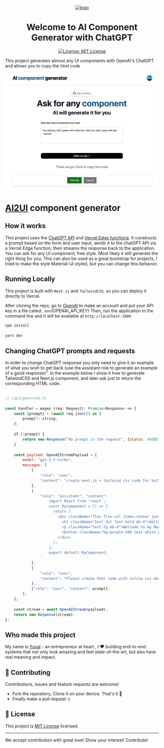 <p align="center">
  <a href="https://ai2ui.co">
    <img style="max-width: 400px;"  alt="logo" src="https://ai2ui.co/ai-component-generator-logo.png">
  </a>

</p>
<h1 align="center">Welcome to AI Component Generator with ChatGPT</h1>
<p align="center">
  <a href="https://opensource.org/licenses/MIT" target="_blank">
    <img alt="License: MIT License" src="https://img.shields.io/badge/License-MIT License-yellow.svg" />
  </a>
</p>


This project generates almost any UI components with OpenAI's ChatGPT and allows you to copy the html code

[![Twitter Bio Generator](./public/screenshot.png)](https://ai2ui.co)

# [AI2UI](https://ai2ui.co/) component generator

## How it works

This project uses the [ChatGPT API](https://openai.com/api/) and [Vercel Edge functions](https://vercel.com/features/edge-functions). 
It constructs a prompt based on the form and user input, sends it to the chatGPT API via a Vercel Edge function, then streams the response back to the application.
You can ask for any UI component, free style. Most likely it will generate the right thing for you.
This can also be used as a great bootstrap for projects, I tried to make the style Material-UI styled, but you can change this behavior.

## Running Locally
This project is built with `Next.js` and `TailwindCSS`, so you can deploy it directly to Vercel.

After cloning the repo, go to [OpenAI](https://beta.openai.com/account/api-keys) to make an account and put your API key in a file called `.env`(OPENAI_API_KEY)
Then, run the application in the command line and it will be available at `http://localhost:3000`.

```bash
npm install

yarn dev
```

## Changing ChatGPT prompts and requests
In order to change ChatGPT response you only need to give it an example of what you wish to get back (use the assistant role to generate an example of a good response)".
In the example below I show it how to generate TailwindCSS and Next.js component, and later ask just to return the corresponding HTML code.

```javascript

// /api/generate.ts

const handler = async (req: Request): Promise<Response> => {
    const {prompt} = (await req.json()) as {
        prompt?: string;
    };

    if (!prompt) {
        return new Response("No prompt in the request", {status: 400});
    }

    const payload: OpenAIStreamPayload = {
        model: "gpt-3.5-turbo",
        messages: [
            {
                "role": "user",
                "content": "create next.js + tailwind css code for button 200 x 100, light purple background, generate text on it. Please create a complete next.js component"
            },
            {
                "role": "assistant", "content": `
                    import React from 'react';
                    const MyComponent = () => {
                      return (
                        <div className="flex flex-col items-center justify-center h-screen">
                          <h1 className="text-3xl font-bold mb-4">Hello World</h1>
                          <p className="text-lg mb-4">Welcome to my Next.js component using Tailwind CSS</p>
                          <button className="bg-purple-500 text-white px-4 py-2 rounded-lg shadow-md hover:bg-purple-700 focus:outline-none focus:ring-2 focus:ring-purple-600 focus:ring-opacity-50">Click Me</button>
                        </div>
                      );
                    };
                    export default MyComponent;
                `
            },
            {
                "role": "user",
                "content": "Please create html code with inline css what create the following component, Meterial UI look and feel, return only code"
            },
            {"role": "user", "content": prompt},
        ],
    };

    const stream = await OpenAIStream(payload);
    return new Response(stream);
};

```

## Who made this project

My name is [Yuval](https://www.linkedin.com/in/yuval-suede/) - an entrepreneur at heart , I ❤️ building end-to-end systems that not only look amazing and feel state-of-the-art, but also have real meaning and impact.

## 🤝 Contributing
Contributions, issues and feature requests are welcome!<br />
* Fork the repository, Clone it on your device. That's it 🎉
* Finally make a pull request :)

## 📝 License

This project is [MIT License](https://opensource.org/licenses/MIT) licensed.

***
We accept contribution with great love! Show your interest! Contribute!
